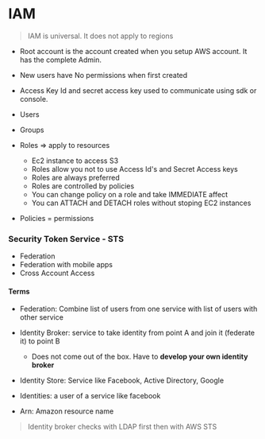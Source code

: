 # IAM
> IAM is universal. It does not apply to regions

- Root account is the account created when you setup AWS account. It has the complete Admin.
- New users have No permissions when first created
- Access Key Id and secret access key used to communicate using sdk or console.

- Users
- Groups
- Roles => apply to resources 
	- Ec2 instance to access S3
	- Roles allow you not to use Access Id's and Secret Access keys
	- Roles are always preferred
	- Roles are controlled by policies
	- You can change policy on a role and take IMMEDIATE affect
	- You can ATTACH and DETACH roles without stoping EC2 instances
- Policies = permissions

### Security Token Service - STS
- Federation
- Federation with mobile apps
- Cross Account Access

#### Terms

- Federation: Combine list of users from one service with list of users with other service

- Identity Broker: service to take identity from point A and join it (federate it) to point B
	- Does not come out of the box. Have to **develop your own identity broker**
	
- Identity Store: Service like Facebook, Active Directory, Google

- Identities: a user of a service like facebook	

- Arn: Amazon resource name

> Identity broker checks with LDAP first then with AWS STS
